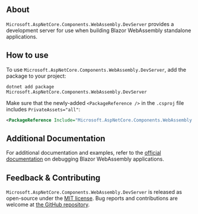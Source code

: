 ## About

`Microsoft.AspNetCore.Components.WebAssembly.DevServer` provides a development server for use when building Blazor WebAssembly standalone applications.

## How to use

To use `Microsoft.AspNetCore.Components.WebAssembly.DevServer`, add the package to your project:

```shell
dotnet add package Microsoft.AspNetCore.Components.WebAssembly.DevServer
```

Make sure that the newly-added `<PackageReference />` in the `.csproj` file includes `PrivateAssets="all"`:

```xml
<PackageReference Include="Microsoft.AspNetCore.Components.WebAssembly.DevServer" Version="..." PrivateAssets="all" />
```

## Additional Documentation

For additional documentation and examples, refer to the [official documentation](https://learn.microsoft.com/en-us/aspnet/core/blazor/debug#packages) on debugging Blazor WebAssembly applications.

## Feedback &amp; Contributing

`Microsoft.AspNetCore.Components.WebAssembly.DevServer` is released as open-source under the [MIT license](https://licenses.nuget.org/MIT). Bug reports and contributions are welcome at [the GitHub repository](https://github.com/dotnet/aspnetcore).
